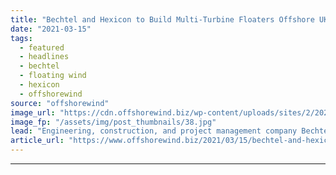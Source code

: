 ```yaml
---
title: "Bechtel and Hexicon to Build Multi-Turbine Floaters Offshore UK"
date: "2021-03-15"
tags: 
  - featured
  - headlines
  - bechtel
  - floating wind
  - hexicon
  - offshorewind
source: "offshorewind"
image_url: "https://cdn.offshorewind.biz/wp-content/uploads/sites/2/2021/03/15160004/Bechtel-and-Hexicon-to-Build-Multi-Turbine-Floaters-Offshore-UK.jpg"
image_fp: "/assets/img/post_thumbnails/38.jpg"
lead: "Engineering, construction, and project management company Bechtel is partnering with Sweden&#8217;s Hexicon to demonstrate"
article_url: "https://www.offshorewind.biz/2021/03/15/bechtel-and-hexicon-to-build-multi-turbine-floaters-offshore-uk/"
---
```


---
